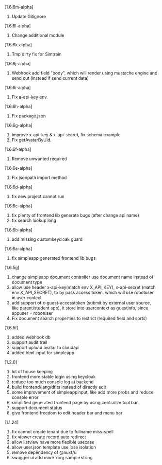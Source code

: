 [1.6.6m-alpha]
1. Update Gitignore

[1.6.6l-alpha]
1. Change additional module

[1.6.6k-alpha]
1. Tmp dirty fix for Simtrain

[1.6.6j-alpha]
1. Webhook add field "body", which will render using mustache engine and send out (instead if send current data)


[1.6.6i-alpha]
1. Fix a-api-key env.

[1.6.6h-alpha]
1. Fix package.json

[1.6.6g-alpha]
1. improve x-api-key & x-api-secret, fix schema example
2. Fix getAvatarByUid.

[1.6.6f-alpha]
1. Remove unwanted required

[1.6.6e-alpha]
1. Fix jsonpath import method

[1.6.6d-alpha]
1. fix new project cannot run


[1.6.6c-alpha]
1. fix plenty of frontend lib generate bugs (after change api name)
2. fix search lookup long


[1.6.6b-alpha]
1. add missing customkeycloak guard


[1.6.6a-alpha]
1. fix simpleapp generated frontend lib bugs

[1.6.5g]
1. change simpleapp document controller use document name instead of document type
2. allow use header x-api-key(match env X_API_KEY), x-api-secret (match env X_API_SECRET), to by pass access token. which will use robotuser in user context
3. add support of x-guest-accesstoken (submit by external user source, like parent/student app), it store into usercontext as guestinfo, since appuser = robotuser
4. Fix document search properties to restrict (required field and sorts)


[1.6.5f]
1. added webhook db
2. support audit trail
3. support upload avatar to cloudapi
4. added html input for simpleapp

[1.2.0]
1. lot of house keeping
2. frontend more stable login using keycloak
3. reduce too much console log at backend
4. build frontend/lang/df.ts instead of directly edit
5. some improvement of simpleappinput, like add more probs and reduce console error
6. simplified generated frontend page by using centralize tool bar
7. support document status
8. give frontend freedom to edit header bar and menu bar


[1.1.24]
1. fix cannot create tenant due to fullname miss-spell
2. fix viewer create record auto redirect
3. allow listview have more flexible usecase
4. allow user.json template use lose isolation
5. remove dependency of @nuxt/ui
6. swagger ui add more xorg sample string